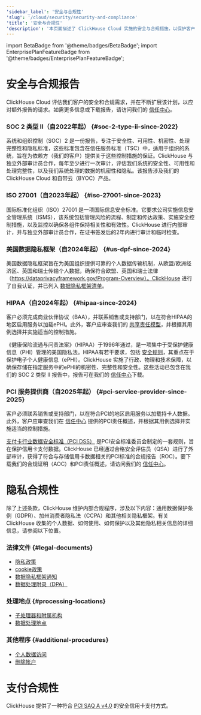 ```yaml
---
'sidebar_label': '安全与合规性'
'slug': '/cloud/security/security-and-compliance'
'title': '安全与合规性'
'description': '本页面描述了 ClickHouse Cloud 实施的安全与合规措施，以保护客户数据。'
---
```


import BetaBadge from '@theme/badges/BetaBadge';
import EnterprisePlanFeatureBadge from '@theme/badges/EnterprisePlanFeatureBadge';


# 安全与合规报告
ClickHouse Cloud 评估我们客户的安全和合规需求，并在不断扩展该计划，以应对额外报告的请求。如需更多信息或下载报告，请访问我们的 [信任中心](https://trust.clickhouse.com)。

### SOC 2 类型 II（自2022年起） {#soc-2-type-ii-since-2022}

系统和组织控制（SOC）2 是一份报告，专注于安全性、可用性、机密性、处理完整性和隐私标准，这些标准包含在信任服务标准（TSC）中，适用于组织的系统，旨在为依赖方（我们的客户）提供关于这些控制措施的保证。ClickHouse 与独立外部审计员合作，每年至少进行一次审计，评估我们系统的安全性、可用性和处理完整性，以及我们系统处理的数据的机密性和隐私。该报告涉及我们的 ClickHouse Cloud 和自带云（BYOC）产品。

### ISO 27001（自2023年起） {#iso-27001-since-2023}

国际标准化组织（ISO）27001 是一项国际信息安全标准。它要求公司实施信息安全管理系统（ISMS），该系统包括管理风险的流程、制定和传达政策、实施安全控制措施，以及监控以确保各组件保持相关性和有效性。ClickHouse 进行内部审计，并与独立外部审计员合作，在证书签发后的2年内进行审计和临时检查。

### 美国数据隐私框架（自2024年起） {#us-dpf-since-2024}

美国数据隐私框架旨在为美国组织提供可靠的个人数据传输机制，从欧盟/欧洲经济区、英国和瑞士传输个人数据，确保符合欧盟、英国和瑞士法律（https://dataprivacyframework.gov/Program-Overview）。ClickHouse 进行了自我认证，并已列入 [数据隐私框架清单](https://dataprivacyframework.gov/list)。

### HIPAA（自2024年起） {#hipaa-since-2024}

<EnterprisePlanFeatureBadge feature="HIPAA" support="true"/>

客户必须完成商业伙伴协议（BAA），并联系销售或支持部门，以在符合HIPAA的地区启用服务以加载ePHI。此外，客户应审查我们的 [共享责任模型](/cloud/security/shared-responsibility-model)，并根据其用例选择并实施适当的控制措施。

《健康保险流通与问责法案》（HIPAA）于1996年通过，是一项集中于受保护健康信息（PHI）管理的美国隐私法。HIPAA有若干要求，包括 [安全规则](https://www.hhs.gov/hipaa/for-professionals/security/index.html)，其重点在于保护电子个人健康信息（ePHI）。ClickHouse 实施了行政、物理和技术保障，以确保存储在指定服务中的ePHI的机密性、完整性和安全性。这些活动已包含在我们的 SOC 2 类型 II 报告中，报告可在我们的 [信任中心](https://trust.clickhouse.com)下载。

### PCI 服务提供商（自2025年起） {#pci-service-provider-since-2025}

<EnterprisePlanFeatureBadge feature="PCI compliance" support="true"/>

客户必须联系销售或支持部门，以在符合PCI的地区启用服务以加载持卡人数据。此外，客户应审查我们在 [信任中心](https://trust.clickhouse.com) 提供的PCI责任概述，并根据其用例选择并实施适当的控制措施。

[支付卡行业数据安全标准（PCI DSS）](https://www.pcisecuritystandards.org/standards/pci-dss/) 是PCI安全标准委员会制定的一套规则，旨在保护信用卡支付数据。ClickHouse 已经通过合格安全评估员（QSA）进行了外部审计，获得了符合与存储信用卡数据相关的PCI标准的合规报告（ROC）。要下载我们的合规证明（AOC）和PCI责任概述，请访问我们的 [信任中心](https://trust.clickhouse.com)。


# 隐私合规性

除了上述条款，ClickHouse 维护内部合规程序，涉及以下内容：通用数据保护条例（GDPR）、加州消费者隐私法（CCPA）和其他相关隐私框架。有关 ClickHouse 收集的个人数据、如何使用、如何保护以及其他隐私相关信息的详细信息，请参阅以下位置。

### 法律文件 {#legal-documents}

- [隐私政策](https://clickhouse.com/legal/privacy-policy)
- [cookie政策](https://clickhouse.com/legal/cookie-policy)
- [数据隐私框架通知](https://clickhouse.com/legal/data-privacy-framework)
- [数据处理附录（DPA）](https://clickhouse.com/legal/agreements/data-processing-addendum)

### 处理地点 {#processing-locations}

- [子处理器和附属机构](https://clickhouse.com/legal/agreements/subprocessors)
- [数据处理地点](https://trust.clickhouse.com) 

### 其他程序 {#additional-procedures}

- [个人数据访问](/cloud/security/personal-data-access)
- [删除帐户](/cloud/manage/close_account)


# 支付合规性

ClickHouse 提供了一种符合 [PCI SAQ A v4.0](https://www.pcisecuritystandards.org/document_library/) 的安全信用卡支付方式。
